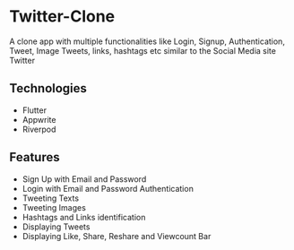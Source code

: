 # Twitter-Clone

A clone app with multiple functionalities like Login, Signup, Authentication, Tweet, Image Tweets, links, hashtags etc similar to the Social Media site Twitter


## Technologies 

- Flutter
- Appwrite
- Riverpod

## Features

- Sign Up with Email and Password 
- Login with Email and Password Authentication
- Tweeting Texts
- Tweeting Images
- Hashtags and Links identification
- Displaying Tweets
- Displaying Like, Share, Reshare and Viewcount Bar
